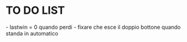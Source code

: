 <h1>TO DO LIST</h1>
- lastwin = 0 quando perdi
- fixare che esce il doppio bottone quando standa in automatico
